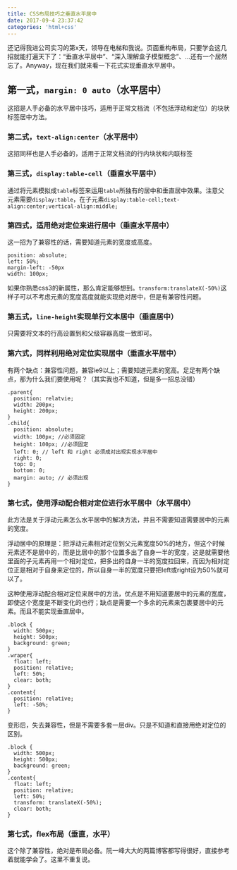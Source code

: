 ```yaml
---
title: CSS布局技巧之垂直水平居中
date: 2017-09-4 23:37:42
categories: 'html+css'
---
```

还记得我进公司实习的第x天，领导在电梯和我说。页面重构布局，只要学会这几招就能打遍天下了：“垂直水平居中”、“深入理解盒子模型概念”、...还有一个居然忘了。Anyway，现在我们就来看一下花式实现垂直水平居中。
<!--more-->
## 第一式，`margin: 0 auto`（水平居中）
这招是人手必备的水平居中技巧，适用于正常文档流（不包括浮动和定位）的块状标签居中方法。
### 第二式，`text-align:center`（水平居中）
这招同样也是人手必备的，适用于正常文档流的行内块状和内联标签
### 第三式，`display:table-cell`（垂直水平居中）
通过将元素模拟成`table`标签来运用`table`所独有的居中和垂直居中效果。注意父元素需要`display:table`，在子元素`display:table-cell;text-align:center;vertical-align:middle;`
### 第四式，适用绝对定位来进行居中（垂直水平居中）
这一招为了兼容性的话，需要知道元素的宽度或高度。
```
position: absolute;
left: 50%;
margin-left: -50px
width: 100px;
```
如果你熟悉css3的新属性，那么肯定能够想到。`transform:translateX(-50%)`这样子可以不考虑元素的宽度高度就能实现绝对居中，但是有兼容性问题。

### 第五式，`line-height`实现单行文本居中（垂直居中）
只需要将文本的行高设置到和父级容器高度一致即可。

### 第六式，同样利用绝对定位实现居中（垂直水平居中）
有两个缺点：兼容性问题，兼容ie9以上；需要知道元素的宽高。足足有两个缺点，那为什么我们要使用呢？（其实我也不知道，但是多一招总没错）
```
.parent{
  position: relatvie;
  width: 200px;
  height: 200px;
}
.child{
  position: absolute;
  width: 100px; //必须固定
  height: 100px; //必须固定
  left: 0; // left 和 right 必须成对出现实现水平居中
  right: 0;
  top: 0;
  bottom: 0;
  margin: auto; // 必须出现
}
```
### 第七式，使用浮动配合相对定位进行水平居中（水平居中）
此方法是关于浮动元素怎么水平居中的解决方法，并且不需要知道需要居中的元素的宽度。

浮动居中的原理是：把浮动元素相对定位到父元素宽度50%的地方，但这个时候元素还不是居中的，而是比居中的那个位置多出了自身一半的宽度，这是就需要他里面的子元素再用一个相对定位，把多出的自身一半的宽度拉回来，而因为相对定位正是相对于自身来定位的，所以自身一半的宽度只要把left或right设为50%就可以了。

这种使用浮动配合相对定位来居中的方法，优点是不用知道要居中的元素的宽度，即使这个宽度是不断变化的也行；缺点是需要一个多余的元素来包裹要居中的元素。而且不能实现垂直居中。

```
.block {
  width: 500px;
  height: 500px;
  background: green;
}
.wraper{
  float: left;
  position: relative;
  left: 50%;
  clear: both;
}
.content{
  position: relative;
  left: -50%;
}
```

变形后，失去兼容性，但是不需要多套一层div。只是不知道和直接用绝对定位的区别。
```
.block {
  width: 500px;
  height: 500px;
  background: green;
}
.content{
  float: left;
  position: relative;
  left: 50%;
  transform: translateX(-50%);
  clear: both;
}
```

### 第七式，flex布局（垂直，水平）
这个除了兼容性，绝对是布局必备。阮一峰大大的两篇博客都写得很好，直接参考着就能学会了。这里不重复说。
